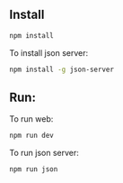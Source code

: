 ## Install

```bash
npm install
```
To install json server:

```bash
npm install -g json-server
```

## Run:

To run web:

```bash
npm run dev
```
To run json server:

```bash
npm run json
```
